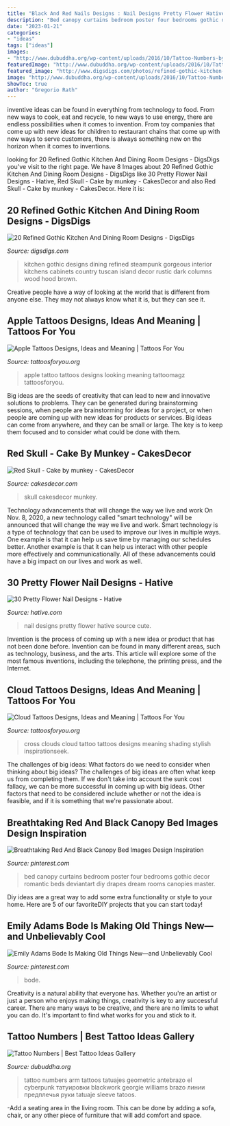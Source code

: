 ```yaml
---
title: "Black And Red Nails Designs : Nail Designs Pretty Flower Hative Source Cute"
description: "Bed canopy curtains bedroom poster four bedrooms gothic decor romantic beds deviantart diy drapes dream rooms canopies master"
date: "2023-01-21"
categories:
- "ideas"
tags: ["ideas"]
images:
- "http://www.dubuddha.org/wp-content/uploads/2016/10/Tattoo-Numbers-by-Georgie-Williams-1-728x728.jpg"
featuredImage: "http://www.dubuddha.org/wp-content/uploads/2016/10/Tattoo-Numbers-by-Georgie-Williams-1-728x728.jpg"
featured_image: "http://www.digsdigs.com/photos/refined-gothic-kitchen-and-dining-room-designs-4.jpg"
image: "http://www.dubuddha.org/wp-content/uploads/2016/10/Tattoo-Numbers-by-Georgie-Williams-1-728x728.jpg"
ShowToc: true
author: "Gregorio Rath"
---
```



inventive ideas can be found in everything from technology to food. From new ways to cook, eat and recycle, to new ways to use energy, there are endless possibilities when it comes to invention. From toy companies that come up with new ideas for children to restaurant chains that come up with new ways to serve customers, there is always something new on the horizon when it comes to inventions.

	

		
looking for 20 Refined Gothic Kitchen And Dining Room Designs - DigsDigs you've visit to the right page. We have 8 Images about 20 Refined Gothic Kitchen And Dining Room Designs - DigsDigs like 30 Pretty Flower Nail Designs - Hative, Red Skull - Cake by munkey - CakesDecor and also Red Skull - Cake by munkey - CakesDecor. Here it is:
		
    
## 20 Refined Gothic Kitchen And Dining Room Designs - DigsDigs

<img loading=lazy src="http://www.digsdigs.com/photos/refined-gothic-kitchen-and-dining-room-designs-4.jpg" onerror="this.onerror=null;this.src='https://tse2.mm.bing.net/th?id=OIP.0s6aAzrnWemgmJb_PP4NPwHaJ5&amp;pid=15.1';" alt="20 Refined Gothic Kitchen And Dining Room Designs - DigsDigs">

_Source: digsdigs.com_

>kitchen gothic designs dining refined steampunk gorgeous interior kitchens cabinets country tuscan island decor rustic dark columns wood hood brown. 

	

Creative people have a way of looking at the world that is different from anyone else. They may not always know what it is, but they can see it.

    
## Apple Tattoos Designs, Ideas And Meaning | Tattoos For You

<img loading=lazy src="https://www.tattoosforyou.org/wp-content/uploads/2016/03/Apple-Tattoo.jpg" onerror="this.onerror=null;this.src='https://tse3.mm.bing.net/th?id=OIP.W_HCi3FqvbytNfOlHp9hmQHaJ4&amp;pid=15.1';" alt="Apple Tattoos Designs, Ideas and Meaning | Tattoos For You">

_Source: tattoosforyou.org_

>apple tattoo tattoos designs looking meaning tattoomagz tattoosforyou. 

	

Big ideas are the seeds of creativity that can lead to new and innovative solutions to problems. They can be generated during brainstorming sessions, when people are brainstorming for ideas for a project, or when people are coming up with new ideas for products or services. Big ideas can come from anywhere, and they can be small or large. The key is to keep them focused and to consider what could be done with them.

    
## Red Skull - Cake By Munkey - CakesDecor

<img loading=lazy src="https://pic.cakesdecor.com/m/zpvge9cslhuqdaffldzp.jpg" onerror="this.onerror=null;this.src='https://tse3.mm.bing.net/th?id=OIP.PUdj_3ODuzFq_6WtLPoM6QHaLB&amp;pid=15.1';" alt="Red Skull - Cake by munkey - CakesDecor">

_Source: cakesdecor.com_

>skull cakesdecor munkey. 

	

Technology advancements that will change the way we live and work
On Nov. 8, 2020, a new technology called "smart technology" will be announced that will change the way we live and work. Smart technology is a type of technology that can be used to improve our lives in multiple ways. One example is that it can help us save time by managing our schedules better. Another example is that it can help us interact with other people more effectively and communicationally. All of these advancements could have a big impact on our lives and work as well.

    
## 30 Pretty Flower Nail Designs - Hative

<img loading=lazy src="https://hative.com/wp-content/uploads/2014/11/flower-nail-designs/12-pretty-flower-nail-designs.jpg" onerror="this.onerror=null;this.src='https://tse4.mm.bing.net/th?id=OIP.mRKtugqKCQ-82dtkykivvgHaLJ&amp;pid=15.1';" alt="30 Pretty Flower Nail Designs - Hative">

_Source: hative.com_

>nail designs pretty flower hative source cute. 

	

Invention is the process of coming up with a new idea or product that has not been done before. Invention can be found in many different areas, such as technology, business, and the arts. This article will explore some of the most famous inventions, including the telephone, the printing press, and the Internet.

    
## Cloud Tattoos Designs, Ideas And Meaning | Tattoos For You

<img loading=lazy src="http://www.tattoosforyou.org/wp-content/uploads/2013/10/Cross-With-Clouds-Tattoo.jpg" onerror="this.onerror=null;this.src='https://tse2.mm.bing.net/th?id=OIP.rPc6dMJS5r8OjEZl4GEkGAHaJ4&amp;pid=15.1';" alt="Cloud Tattoos Designs, Ideas and Meaning | Tattoos For You">

_Source: tattoosforyou.org_

>cross clouds cloud tattoo tattoos designs meaning shading stylish inspirationseek. 

	

The challenges of big ideas: What factors do we need to consider when thinking about big ideas?
The challenges of big ideas are often what keep us from completing them. If we don't take into account the sunk cost fallacy, we can be more successful in coming up with big ideas. Other factors that need to be considered include whether or not the idea is feasible, and if it is something that we're passionate about.

    
## Breathtaking Red And Black Canopy Bed Images Design Inspiration

<img loading=lazy src="https://i.pinimg.com/736x/79/b0/77/79b07770401552132e19101d9449bc00--black-canopy-beds-canopy-bed-curtains.jpg" onerror="this.onerror=null;this.src='https://tse2.mm.bing.net/th?id=OIP.KE2kU-zrYrfvvuw0ANy-zwHaLH&amp;pid=15.1';" alt="Breathtaking Red And Black Canopy Bed Images Design Inspiration">

_Source: pinterest.com_

>bed canopy curtains bedroom poster four bedrooms gothic decor romantic beds deviantart diy drapes dream rooms canopies master. 

	

Diy ideas are a great way to add some extra functionality or style to your home. Here are 5 of our favoriteDIY projects that you can start today!

    
## Emily Adams Bode Is Making Old Things New—and Unbelievably Cool

<img loading=lazy src="https://i.pinimg.com/736x/89/5e/0d/895e0d8b973c5089ce8be8dbbb481178.jpg" onerror="this.onerror=null;this.src='https://tse2.mm.bing.net/th?id=OIP.UqbX62nMqrRkf-3MttuZTwHaLH&amp;pid=15.1';" alt="Emily Adams Bode Is Making Old Things New—and Unbelievably Cool">

_Source: pinterest.com_

>bode. 

	

Creativity is a natural ability that everyone has. Whether you're an artist or just a person who enjoys making things, creativity is key to any successful career. There are many ways to be creative, and there are no limits to what you can do. It's important to find what works for you and stick to it.

    
## Tattoo Numbers | Best Tattoo Ideas Gallery

<img loading=lazy src="http://www.dubuddha.org/wp-content/uploads/2016/10/Tattoo-Numbers-by-Georgie-Williams-1-728x728.jpg" onerror="this.onerror=null;this.src='https://tse2.mm.bing.net/th?id=OIP.jJU5lMcESTvkWjwNSYLeOwHaHa&amp;pid=15.1';" alt="Tattoo Numbers | Best Tattoo Ideas Gallery">

_Source: dubuddha.org_

>tattoo numbers arm tattoos tatuajes geometric antebrazo el cyberpunk татуировки blackwork georgie williams brazo линии предплечья руки tatuaje sleeve tatoos. 

	

-Add a seating area in the living room. This can be done by adding a sofa, chair, or any other piece of furniture that will add comfort and space.

